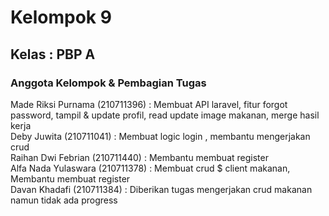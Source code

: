 # Kelompok 9
## Kelas : PBP A
### Anggota Kelompok & Pembagian Tugas

Made Riksi Purnama (210711396) : Membuat API laravel, fitur forgot password, tampil & update profil, read update image makanan, merge hasil kerja\
Deby Juwita (210711041) : Membuat logic login , membantu mengerjakan crud\
Raihan Dwi Febrian (210711440) : Membantu membuat register\
Alfa Nada Yulaswara (210711378) : Membuat crud $ client makanan, Membantu membuat register\
Davan Khadafi (210711384) : Diberikan tugas mengerjakan crud makanan namun tidak ada progress

